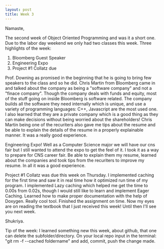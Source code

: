 ```yaml
---
layout: post
title: Week 3
---
```


Namaste,

The second week of Object Oriented Programming and was it a short one. Due to the labor day weekend we only had two classes this week. Three highlights of the week:
1. Bloomberg Guest Speaker
2. Engineering Expo
3. Project #1 Collatz due

Prof. Downing as promised in the beginning that he is going to bring few speakers to the class and so he did. Chris Martin from Bloomberg came in and talked about the company as being a "software company" and not a "finace company". Though the company deals with funds and equity, most of the stuff going on inside Bloomberg is software related. The company builds all the software they need internally which is unique, and use a variety of programming languages: C++, Javascript are the most used one. I also learned that they are a private company which is a good thing as they can make decisions without being worried about the shareholders! Chris Martin being one of the recuriters also gave me tips about the resume and be able to explain the details of the resume in a properly explainable manner. It was a really good experience.

Engineering Expo! Well as a Computer Science major we will have our cns fair but I still wanted to attend the expo to get the feel of it. I took it as a way to prepare for CNS career fair. Be able to explain them my resume, learned about the companies and took tips from the recuriters to improve my resume. In all it was a good experience.

Project #1 Collatz was due this week on Thursday. I implemented caching for the first time and saw it in real time how it optimized run time of my program. I implemented Lazy caching which helped me get the time to 0.00s from 0.02s, though I would still like to learn and implement Eager Caching. Learned how to make proper documentation with the help of Doxygen. Really cool tool. Finished the assignment on time. Now my eyes are on reading the textbook that I just received this week! Until then I'll see you next week.

Shukriya.

Tip of the week: I learned something new this week, about github, that one can delete the subfolder/directory. On your local repo input in the terminal: "git rm -f --cached foldername" and add, commit, push the change made.
